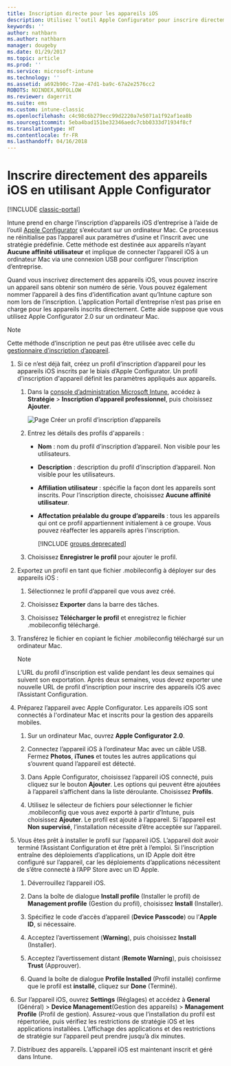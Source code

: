 ```yaml
---
title: Inscription directe pour les appareils iOS
description: Utilisez l’outil Apple Configurator pour inscrire directement les appareils iOS d’entreprise avec une stratégie prédéfinie en vous connectant via USB à un ordinateur Mac.
keywords: ''
author: nathbarn
ms.author: nathbarn
manager: dougeby
ms.date: 01/29/2017
ms.topic: article
ms.prod: ''
ms.service: microsoft-intune
ms.technology: ''
ms.assetid: a692b90c-72ae-47d1-ba9c-67a2e2576cc2
ROBOTS: NOINDEX,NOFOLLOW
ms.reviewer: dagerrit
ms.suite: ems
ms.custom: intune-classic
ms.openlocfilehash: c4c98c6b279ecc99d2220a7e5071a1f92af1ea8b
ms.sourcegitcommit: 5eba4bad151be32346aedc7cbb0333d71934f8cf
ms.translationtype: HT
ms.contentlocale: fr-FR
ms.lasthandoff: 04/16/2018
---
```

# <a name="directly-enroll-ios-devices-by-using-apple-configurator"></a>Inscrire directement des appareils iOS en utilisant Apple Configurator

[!INCLUDE [classic-portal](../includes/classic-portal.md)]

Intune prend en charge l’inscription d’appareils iOS d’entreprise à l’aide de l’outil [Apple Configurator](http://go.microsoft.com/fwlink/?LinkId=518017) s’exécutant sur un ordinateur Mac. Ce processus ne réinitialise pas l’appareil aux paramètres d’usine et l’inscrit avec une stratégie prédéfinie. Cette méthode est destinée aux appareils n’ayant **Aucune affinité utilisateur** et implique de connecter l’appareil iOS à un ordinateur Mac via une connexion USB pour configurer l’inscription d’entreprise.

Quand vous inscrivez directement des appareils iOS, vous pouvez inscrire un appareil sans obtenir son numéro de série. Vous pouvez également nommer l’appareil à des fins d’identification avant qu’Intune capture son nom lors de l’inscription. L’application Portail d’entreprise n’est pas prise en charge pour les appareils inscrits directement. Cette aide suppose que vous utilisez Apple Configurator 2.0 sur un ordinateur Mac.

>[!NOTE]
>Cette méthode d’inscription ne peut pas être utilisée avec celle du [gestionnaire d’inscription d’appareil](enroll-corporate-owned-devices-with-the-device-enrollment-manager-in-microsoft-intune.md).

1. Si ce n’est déjà fait, créez un profil d’inscription d’appareil pour les appareils iOS inscrits par le biais d’Apple Configurator. Un profil d'inscription d'appareil définit les paramètres appliqués aux appareils.

   1. Dans la [console d’administration Microsoft Intune](https://manage.microsoft.com), accédez à **Stratégie** &gt; **Inscription d’appareil professionnel**, puis choisissez **Ajouter**.

      ![Page Créer un profil d’inscription d’appareils](../media/pol-sa-corp-enroll.png)

   2. Entrez les détails des profils d'appareils :

      - **Nom** : nom du profil d’inscription d’appareil. Non visible pour les utilisateurs.

      - **Description** : description du profil d’inscription d’appareil. Non visible pour les utilisateurs.

      - **Affiliation utilisateur** : spécifie la façon dont les appareils sont inscrits. Pour l’inscription directe, choisissez **Aucune affinité utilisateur**.

      - **Affectation préalable du groupe d’appareils** : tous les appareils qui ont ce profil appartiennent initialement à ce groupe. Vous pouvez réaffecter les appareils après l'inscription.

        [!INCLUDE [groups deprecated](../includes/group-deprecation.md)]


   3. Choisissez **Enregistrer le profil** pour ajouter le profil.

2. Exportez un profil en tant que fichier .mobileconfig à déployer sur des appareils iOS :

   1.   Sélectionnez le profil d’appareil que vous avez créé.

   2.   Choisissez **Exporter** dans la barre des tâches.

   3.   Choisissez **Télécharger le profil** et enregistrez le fichier .mobileconfig téléchargé.

3. Transférez le fichier en copiant le fichier .mobileconfig téléchargé sur un ordinateur Mac.
   > [!NOTE]
   > L’URL du profil d’inscription est valide pendant les deux semaines qui suivent son exportation. Après deux semaines, vous devez exporter une nouvelle URL de profil d’inscription pour inscrire des appareils iOS avec l’Assistant Configuration.

4. Préparez l’appareil avec Apple Configurator. Les appareils iOS sont connectés à l'ordinateur Mac et inscrits pour la gestion des appareils mobiles.

   1.  Sur un ordinateur Mac, ouvrez **Apple Configurator 2.0**.

   2.  Connectez l’appareil iOS à l’ordinateur Mac avec un câble USB. Fermez **Photos**, **iTunes** et toutes les autres applications qui s’ouvrent quand l’appareil est détecté.

   3.  Dans Apple Configurator, choisissez l’appareil iOS connecté, puis cliquez sur le bouton **Ajouter**. Les options qui peuvent être ajoutées à l’appareil s’affichent dans la liste déroulante. Choisissez **Profils**.

   4.  Utilisez le sélecteur de fichiers pour sélectionner le fichier .mobileconfig que vous avez exporté à partir d’Intune, puis choisissez **Ajouter**. Le profil est ajouté à l’appareil.  Si l’appareil est **Non supervisé**, l’installation nécessite d’être acceptée sur l’appareil.

5. Vous êtes prêt à installer le profil sur l’appareil iOS. L’appareil doit avoir terminé l’Assistant Configuration et être prêt à l’emploi. Si l’inscription entraîne des déploiements d’applications, un ID Apple doit être configuré sur l’appareil, car les déploiements d’applications nécessitent de s’être connecté à l’APP Store avec un ID Apple.

   1.  Déverrouillez l’appareil iOS.

   2.  Dans la boîte de dialogue **Install profile** (Installer le profil) de **Management profile** (Gestion du profil), choisissez **Install** (Installer).

   3.  Spécifiez le code d’accès d’appareil (**Device Passcode**) ou l’**Apple ID**, si nécessaire.

   4.  Acceptez l’avertissement (**Warning**), puis choisissez **Install** (Installer).

   5.  Acceptez l’avertissement distant (**Remote Warning**), puis choisissez **Trust** (Approuver).

   6.  Quand la boîte de dialogue **Profile Installed** (Profil installé) confirme que le profil est **installé**, cliquez sur **Done** (Terminé).

6. Sur l’appareil iOS, ouvrez **Settings** (Réglages) et accédez à **General** (Général) &gt; **Device Management**(Gestion des appareils) &gt; **Management Profile** (Profil de gestion). Assurez-vous que l’installation du profil est répertoriée, puis vérifiez les restrictions de stratégie iOS et les applications installées. L’affichage des applications et des restrictions de stratégie sur l’appareil peut prendre jusqu’à dix minutes.

7. Distribuez des appareils. L’appareil iOS est maintenant inscrit et géré dans Intune.
